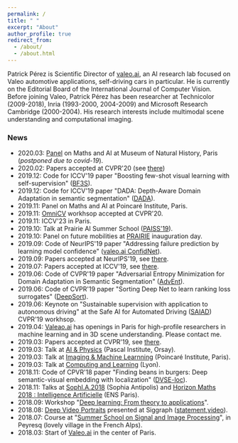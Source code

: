 ```yaml
---
permalink: /
title: " "
excerpt: "About"
author_profile: true
redirect_from: 
  - /about/
  - /about.html
---
```


Patrick Pérez is Scientific Director of [valeo.ai](https://ptrckprz.github.io/valeoai/), an AI research lab focused on Valeo automotive applications, self-driving cars in particular.
He is currently on the Editorial Board of the International Journal of Computer Vision. Before joining Valeo, Patrick Pérez has been researcher at Technicolor (2009-2018), Inria (1993-2000, 2004-2009) and Microsoft Research Cambridge (2000-2004). His research interests include multimodal scene understanding and computational imaging.

### News

* 2020.03: [Panel](https://www.math-ia.fr/) on Maths and AI at Museum of Natural History, Paris (*postponed due to covid-19*).  
* 2020.02: Papers accepted at CVPR'20 (see [there](https://ptrckprz.github.io/conf/))  
* 2019.12: Code for ICCV'19 paper "Boosting few-shot visual learning with self-supervision" ([BF3S](https://github.com/valeoai/BF3S)). 
* 2019.12: Code for ICCV'19 paper "DADA: Depth-Aware Domain Adaptation in semantic segmentation" ([DADA](https://github.com/valeoai/DADA)). 
* 2019.11: Panel on Maths and AI at Poincaré Institute, Paris. 
* 2019.11: [OmniCV](https://sites.google.com/view/omnicv-cvpr2020/home) workhsop accepted at CVPR'20.  
* 2019.11: ICCV'23 in Paris.
* 2019.10: Talk at Prairie AI Summer School ([PAISS'19](https://project.inria.fr/paiss/)).  
* 2019.10: Panel on future mobilities at [PRAIRIE](https://prairie-institute.fr/) inauguration day. 
* 2019.09: Code of NeurIPS'19 paper "Addressing failure prediction by learning model confidence" ([valeo.ai ConfidNet](https://github.com/valeoai/ConfidNet)). 
* 2019.09: Papers accepted at NeurIPS'19, see [there](https://ptrckprz.github.io/conf/).  
* 2019.07: Papers accepted at ICCV'19, see [there](https://ptrckprz.github.io/conf/).  
* 2019.06: Code of CVPR'19 paper "Adversarial Entropy Minimization for Domain Adaptation in Semantic Segmentation" ([AdvEnt](https://github.com/valeoai/ADVENT)).    
* 2019.06: Code of CVPR'19 paper "Sorting Deep Net to learn ranking loss surrogates" ([DeepSort](https://github.com/technicolor-research/sodeep)).  
* 2019.06: Keynote on "Sustainable supervision with application to autonomous driving" at the Safe AI for Automated Driving ([SAIAD](https://sites.google.com/view/saiad-wscvpr19)) CVPR'19 workhsop.  
* 2019.04: [Valeao.ai](https://ptrckprz.github.io/valeoai/) has openings in Paris for high-profile researchers in machine learning and in 3D scene understanding. Please contact me.   
* 2019.03: Papers accepted at CVPR'19, see [there](https://ptrckprz.github.io/conf/).  
* 2019.03: Talk at [AI & Physics](https://physai.sciencesconf.org/) (Pascal Institute, Orsay).
* 2019.03: Talk at [Imaging & Machine Learnning](https://imaging-in-paris.github.io/semester2019/workshop3prog/) (Poincaré Institute, Paris).
* 2019.03: Talk at [Computing and Learning](https://indico.mathrice.fr/event/153/overview) (Lyon).
* 2018.11: Code of  CPVR'18 paper "Finding beans in burgers: Deep semantic-visual embedding with localization" ([DVSE-loc](https://github.com/technicolor-research/dsve-loc)).  
* 2018.11: Talks at [SophI.A.2018](http://sophia-summit.com/sophia2018/en#.W5KcfKf-jDc) (Sophia Antipolis) and [Horizon Maths 2018 : Intelligence Artificielle](https://www.sciencesmaths-paris.fr/fr/horizon-maths-2018-intelligence-artificielle-957.htm) (ENS Paris).  
* 2018.09: Workshop "[Deep learning: From theory to applications](https://www.lebesgue.fr/content/sem2018-deeplearning)". 
* 2018.08: [Deep Video Portraits](https://web.stanford.edu/~zollhoef/papers/SG2018_DeepVideo/page.html) presented at Siggraph ([statement](https://techxplore.com/news/2018-08-ai-dodgy-lip-sync-dubbing.html),[video](https://www.youtube.com/watch?v=qc5P2bvfl44)).   
* 2018.07: Course at "[Summer School on Signal and Image Processing](http://www.gretsi.fr/peyresq18/cours.php)", in Peyresq (lovely village in the French Alps).
* 2018.03: Start of [Valeo.ai](https://ptrckprz.github.io/valeoai/) in the center of Paris.
